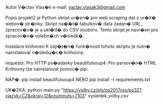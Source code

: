 Autor
V�clav Vlas�k
e-mail: vaclav.vlasak3@gmail.com

Popis
projekt2 je Python skript ur�en� pro web scraping dat z ur�it� webov� str�nky. Skript na��t� tabulkov� data zadan� URL, zpracov�v� je a ukl�d� do CSV souboru. Tento skript je navr�en pro zpracov�n� volebn�ch v�sledk�.

Instalace knihoven
K zaji�t�n� funk�nosti tohoto skriptu je nutn� nainstalovat n�sleduj�c� knihovny:

requests: Pro HTTP po�adavky
beautifulsoup4: Pro parsov�n� HTML
Knihovny lze nainstalovat pomoc� pip:

NAP�. pip install beautifulsoup4 
NEBO pip install -r requirements.txt

UK�ZKA: python main.py "https://volby.cz/pls/ps2017nss/ps32?xjazyk=CZ&xkraj=12&xnumnuts=7103" vysledek_volby.csv
